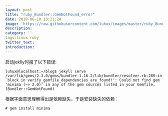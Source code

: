 ```yaml
---
layout: post
title: "ruby_Bundler::GemNotFound_error"
date: 2018-06-10 13:21:24
image: 'https://raw.githubusercontent.com/luhux/images/master/ruby_Bundler_GemNotFound_Error.png'
description:
category: ''
tags:linux ruby
twitter_text:
introduction:
---
```


启动jeklly时报了以下错误:
```
luhux@localhost:~/blog$ jekyll serve
/var/lib/gems/2.3.0/gems/bundler-1.16.2/lib/bundler/resolver.rb:289:in `block in verify_gemfile_dependencies_are_found!': Could not find gem 'minima (~> 2.0)' in any of the gem sources listed in your Gemfile. (Bundler::GemNotFound)
```

根据字面意思理解得出是依赖缺失，于是安装缺失的依赖：

    # gem install minima

